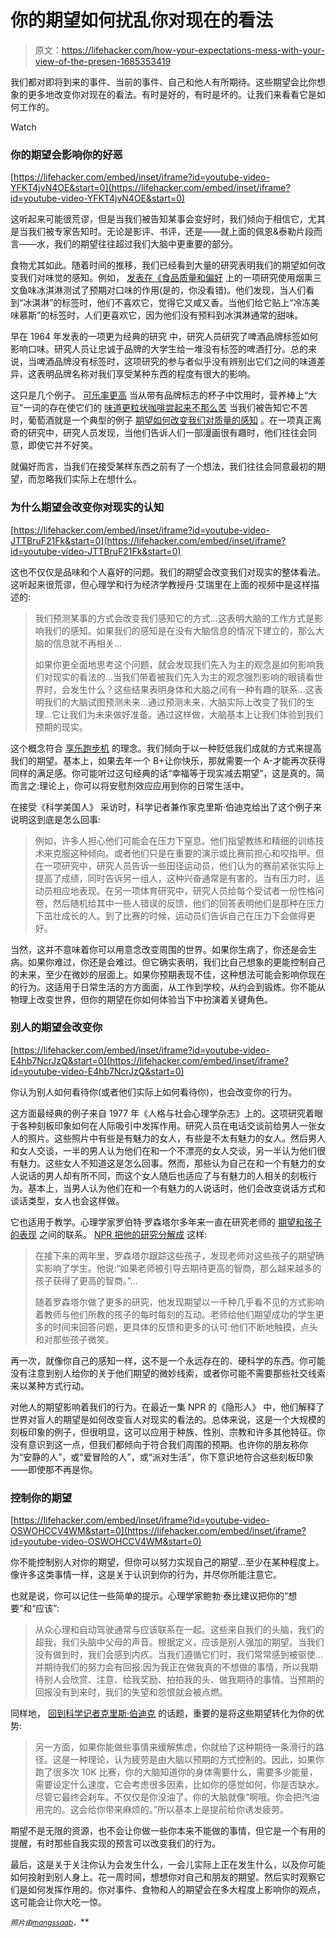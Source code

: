 # 你的期望如何扰乱你对现在的看法

> 原文：<https://lifehacker.com/how-your-expectations-mess-with-your-view-of-the-presen-1685353419>

我们都对即将到来的事件、当前的事件、自己和他人有所期待。这些期望会比你想象的更多地改变你对现在的看法。有时是好的，有时是坏的。让我们来看看它是如何工作的。

Watch

### 你的期望会影响你的好恶

 [https://lifehacker.com/embed/inset/iframe?id=youtube-video-YFKT4jvN4OE&start=0](https://lifehacker.com/embed/inset/iframe?id=youtube-video-YFKT4jvN4OE&start=0) 

这听起来可能很荒谬，但是当我们被告知某事会变好时，我们倾向于相信它，尤其是当我们被专家告知时。无论是影评、书评，还是——就上面的佩恩&泰勒片段而言——水，我们的期望往往超过我们大脑中更重要的部分。

食物尤其如此。随着时间的推移，我们已经看到大量的研究表明我们的期望如何改变我们对味觉的感知。例如， [发表在《食品质量和偏好](http://www.sciencedirect.com/science/article/pii/S0950329308000384) 上的一项研究使用烟熏三文鱼味冰淇淋测试了预期对口味的作用(是的，你没看错)。他们发现，当人们看到“冰淇淋”的标签时，他们不喜欢它，觉得它又咸又香。当他们给它贴上“冷冻美味慕斯”的标签时，人们更喜欢它，因为他们没有预料到冰淇淋通常的甜味。

早在 1964 年发表的一项更为经典的研究 中，研究人员研究了啤酒品牌标签如何影响口味。研究人员让忠诚于品牌的大学生给一堆没有标签的啤酒打分。总的来说，当啤酒品牌没有标签时，这项研究的参与者似乎没有辨别出它们之间的味道差异，这表明品牌名称对我们享受某种东西的程度有很大的影响。

这只是几个例子。 [可乐率更高](http://www.sciencedirect.com/science/article/pii/S0896627304006129) 当从带有品牌标志的杯子中饮用时，营养棒上“大豆”一词的存在使它们的 [味道更粒状](http://ageconsearch.umn.edu/bitstream/34571/1/03010085.pdf)[咖啡尝起来不那么苦](http://www.acrwebsite.org/search/view-conference-proceedings.aspx?Id=9403) 当我们被告知它不苦时，葡萄酒就是一个典型的例子 [期望如何改变我们对质量的感知](http://lifehacker.com/why-we-cant-tell-good-wine-from-bad-5990737) 。在一项真正离奇的研究中，研究人员发现，当他们告诉人们一部漫画很有趣时，他们往往会同意，即使它并不好笑。

就偏好而言，当我们在接受某样东西之前有了一个想法，我们往往会同意最初的期望，而忽略我们实际上在想什么。

### 为什么期望会改变你对现实的认知

 [https://lifehacker.com/embed/inset/iframe?id=youtube-video-JTTBruF21Fk&start=0](https://lifehacker.com/embed/inset/iframe?id=youtube-video-JTTBruF21Fk&start=0) 

这也不仅仅是品味和个人喜好的问题。我们的期望会改变我们对现实的整体看法。这听起来很荒谬，但心理学和行为经济学教授丹·艾瑞里在上面的视频中是这样描述的:

> 我们预测某事的方式会改变我们感知它的方式...这表明大脑的工作方式是影响我们的感知。如果我们的感知是在没有大脑信息的情况下建立的，那么大脑的信息就不再相关...
> 
> 如果你更全面地思考这个问题，就会发现我们先入为主的观念是如何影响我们对现实的看法的...当我们带着被我们先入为主的观念强烈影响的眼镜看世界时，会发生什么？这些结果表明身体和大脑之间有一种有趣的联系...这表明我们的大脑试图预测未来...通过预测未来，大脑实际上改变了我们的生理...它让我们为未来做好准备。通过这样做，大脑基本上让我们体验到我们预期的现实。

这个概念符合 [享乐跑步机](http://en.wikipedia.org/wiki/Hedonic_treadmill) 的理念。我们倾向于以一种贬低我们成就的方式来提高我们的期望。基本上，如果去年一个 B+让你快乐，那就需要一个 A-才能再次获得同样的满足感。你可能听过这句经典的话“幸福等于现实减去期望”，这是真的。简而言之:理论上，你可以将安慰剂效应应用到你的日常生活中。

在接受《科学美国人》 采访时，科学记者兼作家克里斯·伯迪克给出了这个例子来说明这到底是怎么回事:

> 例如，许多人担心他们可能会在压力下窒息。他们指望教练和精细的训练技术来克服这种倾向。或者他们只是在重要的演示或比赛前担心和咬指甲。但在一项研究中，研究人员告诉一些田径运动员，他们认为的赛前紧张实际上提高了成绩，同时告诉另一组人，这种兴奋通常是有害的。当有压力时，运动员相应地表现。在另一项体育研究中，研究人员给每个受试者一份性格问卷，然后随机给其中一些人错误的反馈，他们的回答表明他们是那种在压力下茁壮成长的人。到了比赛的时候，运动员们告诉自己在压力下会做得更好。

当然，这并不意味着你可以用意念改变周围的世界。如果你生病了，你还是会生病。如果你难过，你还是会难过。但它确实表明，我们比自己想象的更能控制自己的未来，至少在微妙的层面上。如果你预期表现不佳，这种想法可能会影响你现在的行为。这适用于日常生活的方方面面，从工作到学校，从约会到锻炼。你不能从物理上改变世界，但你的期望在你如何体验当下中扮演着关键角色。

### 别人的期望会改变你

 [https://lifehacker.com/embed/inset/iframe?id=youtube-video-E4hb7NcrJzQ&start=0](https://lifehacker.com/embed/inset/iframe?id=youtube-video-E4hb7NcrJzQ&start=0) 

你认为别人如何看待你(或者他们实际上如何看待你)，也会改变你的行为。

这方面最经典的例子来自 1977 年《人格与社会心理学杂志》上的。这项研究着眼于各种刻板印象如何在人际吸引中发挥作用。研究人员在电话交谈前给男人一张女人的照片。这些照片中有些是有魅力的女人，有些是不太有魅力的女人。然后男人和女人交谈，一半的男人认为他们在和一个不漂亮的女人交谈，另一半认为他们很有魅力。这些女人不知道这是怎么回事。然而，那些认为自己在和一个有魅力的女人说话的男人却有所不同，而这个女人随后也适应了与有魅力的人相关的刻板行为。基本上，当男人认为他们在和一个有魅力的人说话时，他们会改变说话方式和谈话类型，女人也会这样做。

它也适用于教学。心理学家罗伯特·罗森塔尔多年来一直在研究老师的 [期望和孩子的表现](http://books.google.com/books?id=6OQ9fn9il6gC&pg=PA275&lpg=PA275&dq=Flanagan%27s+Test+of+General+Ability&source=bl&ots=_A5j2I__M3&sig=o-ptexwwjmZnPJI7sCMBlyuOA_M&hl=en#v=onepage&q=Flanagan's%20Test%20of%20General%20Ability&f=false) 之间的联系。 [NPR 把他的研究分解成](http://www.npr.org/blogs/health/2012/09/18/161159263/teachers-expectations-can-influence-how-students-perform) 这样:

> 在接下来的两年里，罗森塔尔跟踪这些孩子，发现老师对这些孩子的期望确实影响了学生。他说:“如果老师被引导去期待更高的智商，那么越来越多的孩子获得了更高的智商。”...
> 
> 随着罗森塔尔做了更多的研究，他发现期望以一千种几乎看不见的方式影响着教师与他们所教的孩子的每时每刻的互动。老师给他们期望成功的学生更多的时间来回答问题，更具体的反馈和更多的认可:他们不断地触摸，点头和对那些孩子微笑。

再一次，就像你自己的感知一样，这不是一个永远存在的、硬科学的东西。你可能没有注意到别人给你的关于他们期望的微妙线索，或者你可能不需要那些社交线索来以某种方式行动。

对他人的期望影响着我们的行为。在最近一集 NPR 的《隐形人》 中，他们解释了世界对盲人的期望是如何改变盲人对现实的看法的。总体来说，这是一个大规模的刻板印象的例子，但很明显，这可以应用于种族、性别、宗教和许多其他特征。你没有意识到这一点，但我们都倾向于符合我们周围的预期。也许你的朋友称你为“安静的人”，或“爱冒险的人”，或“派对生活”，你下意识地符合这些刻板印象——即使那不再是你。

### 控制你的期望

 [https://lifehacker.com/embed/inset/iframe?id=youtube-video-OSWOHCCV4WM&start=0](https://lifehacker.com/embed/inset/iframe?id=youtube-video-OSWOHCCV4WM&start=0) 

你不能控制别人对你的期望，但你可以努力实现自己的期望...至少在某种程度上。像许多这类事情一样，这是关于认识到你的行为，并尽你所能注意它。

也就是说，你可以记住一些简单的提示。心理学家鲍勃·泰比建议把你的“想要”和“应该”:

> 从众心理和自动驾驶通常与应该联系在一起。这些来自我们的头脑，我们的超我，我们头脑中父母的声音。根据定义，应该是别人强加的期望。当我们没有做到时，我们会感到内疚。当我们遵循它们时，我们常常感到被驱使...并期待我们的努力会有回报:因为我正在做我真的不想做的事情，所以我期待别人会欣赏、注意、给我奖励、拍拍我的头、做我期待的事情。当预期的回报没有到来时，我们的失望和怨恨就会被点燃。

同样地， [回到科学记者克里斯·伯迪克](http://frontpsych.com/mind-games-chris-berdik-interview/) 的话题，重要的是将这些期望转化为你的优势:

> 另一方面，如果你能做些事情来缓解焦虑，你就给了这种期待一条滑行的路径。这是一种理论，认为疲劳是由大脑以预期的方式控制的。因此，如果你跑了很多次 10K 比赛，你的大脑知道你的身体需要什么，需要多少能量，需要设定什么速度，它会考虑很多因素，比如你的感觉如何，你是否缺水。尽管它最终会刹车。不仅仅是你没油了。你的大脑就像“啊哦。你会把汽油用完的。这会给你带来麻烦的。”所以基本上是提前给你诱发疲劳。

期望不是无限的资源，也不会让你做一些你本来不能做的事情，但它是一个有用的提醒，有时那些自我实现的预言可以改变我们的行为。

最后，这是关于关注你认为会发生什么，一会儿实际上正在发生什么，以及你可能如何投射到别人身上。花一周时间，想想你对自己和朋友的期望。然后实时观察它们是如何发挥作用的。你对事件、食物和人的期望会在多大程度上影响你的观点，这可能会让你大吃一惊。

<small>*照片由*</small>[<small></small>](http://pixabay.com/en/color-color-table-426596/)*<small></small>*[<small>*mangssaab*</small>](http://www.shutterstock.com/pic-208730524/stock-vector-businessman-looks-through-his-telescope-flat-design-vector-illustration.html?src=AMQHFAKQKWZ2JDJSATSBaA-1-78&ws=1)<small>*。*</small>**